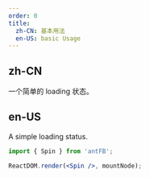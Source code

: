 ```yaml
---
order: 0
title: 
  zh-CN: 基本用法
  en-US: basic Usage
---
```


## zh-CN

一个简单的 loading 状态。

## en-US

A simple loading status.

````jsx
import { Spin } from 'antFB';

ReactDOM.render(<Spin />, mountNode);
````
